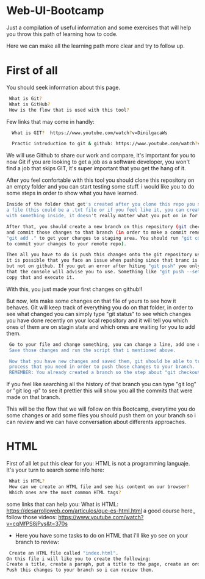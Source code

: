 # Web-UI-Bootcamp
Just a compilation of useful information and some exercises that will help you throw this path of learning how to code.


Here we can make all the learning path more clear and try to follow up.

# First of all
You should seek information about this page.
 ```bash 
  What is Git?
  What is GitHub?
  How is the flow that is used with this tool?
```
Few links that may come in handly:
```bash 
  What is GIT?  https://www.youtube.com/watch?v=DinilgacaWs

  Practic introduction to git & github: https://www.youtube.com/watch?v=udughzlN5M4 
```
We will use Github to share our work and compare, it's important for you to now 
Git if you are looking to get a job as a software developer, you won't find a job
that skips GIT, it's super important that you get the hang of it.

After you feel confortable with this tool you should clone this repository on an 
empty folder and you can start testing some stuff.
i would like you to do some steps in order to show what you have learned.

```bash 
Inside of the folder that get's created after you clone this repo you should create 
a file (this could be a .txt file or if you feel like it, you can create an .html file) 
with something inside, it doesn't really matter what you put on in for now.

After that, you should create a new branch on this repository (git checkout -n nameOfYourBranch) 
and commit those changes to that branch (in order to make a commit remember that you have to run 
"git add ." to get your changes to staging area. You should run "git commit -m yourCommitMessageHere" 
to commit your changes to your remote repo).

Then all you have to do is push this changes onto the git repository using "git push".
it is possible that you face an issue when pushing since that branc is created on your remote repository
but not on github. If you get an error after hiting "git push" you only have to copy/paste the command 
that the console will advise you to use. Something like "git push --set upstream . .. . . ." you just 
copy that and execute it.
```
With this, you just made your first changes on github!! 

But now, lets make some changes on that file of yours to see how it behaves.
Git will keep track of everything you do on that folder, in order to see what changed you can simply 
type "git status" to see which changes you have done recently on your local repository and it will tell 
you which ones of them are on stagin state and which ones are waiting for you to add them.

```bash
 Go to your file and change something, you can change a line, add one or delete one, it really doesn't matter.
 Save those changes and run the script that i mentioned above.

 Now that you have new changes and saved them, git should be able to track those changes. Please follow the 
 process that you need in order to push those changes to your branch.
 REMEMBER: You already created a branch so the step about "git checkout -b" should be ignored for this.
```

If you feel like searching all the history of that branch you can type "git log" or "git log -p" to see it prettier
this will show you all the commits that were made on that branch.

This will be the flow that we will follow on this Bootcamp, everytime you do some changes or add some files you should 
push them on your branch so i can review and we can have conversation about differents approaches.


# HTML

First of all let put this clear for you: HTML is not a programming languaje.
It's your turn to search some info here:
```bash
 What is HTML?
 How can we create an HTML file and see his content on our browser?
 Which ones are the most common HTML tags?
```
some links that can help you:
What is HTML: https://desarrolloweb.com/articulos/que-es-html.html
a good course here,, follow those videos: https://www.youtube.com/watch?v=cqMfPS8jPys&t=370s
* Here you have some tasks to do on HTML that i'll like yo see on your branch to review:

```bash
 Create an HTML file called "index.html".
On this file i will like you to create the following:
Create a title, create a paraph, put a title to the page, create an order list, unorder list and a link.
Push this changes to your branch so i can review them.
```
